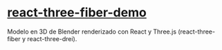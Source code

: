 # [react-three-fiber-demo](https://andresbarrosodev.github.io/react-three-fiber-demo/)

Modelo en 3D de Blender renderizado con React y Three.js (react-three-fiber y react-three-drei).